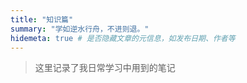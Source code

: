 ```yaml
---
title: "知识篇"
summary: "学如逆水行舟，不进则退。"
hidemeta: true # 是否隐藏文章的元信息，如发布日期、作者等
---
```

>这里记录了我日常学习中用到的笔记
<!-- more -->